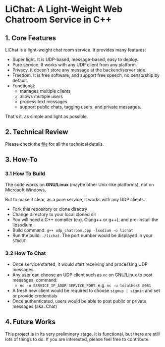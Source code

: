 # LiChat: A Light-Weight Web Chatroom Service in C++

## 1. Core Features

LiChat is a light-weight chat room service. It provides many features:

- Super light. It is UDP-based, message-based, easy to deploy.
- Pure service. It works with any UDP client from any platform.
- Privacy. It doesn't store any message at the backend/server side.
- Freedom. It is free software, and support free speech, no censorship by default.
- Functional:
  - manages multiple clients
  - allows multiple users
  - process text messages
  - support public chats, tagging users, and private messages.

That's it, as simple and light as possible.

## 2. Technical Review

Please check the [file](./TR_UDP_CHATROOM.md) for all the technical details.

## 3. How-To

### 3.1 How To Build

The code works on **GNU/Linux** (maybe other Unix-like platforms), not on Microsoft Windows. 

But to make it clear, as a pure service, it works with any UDP clients.

- Fork this repository or clone directry
- Change directory to your local cloned dir
- You will need a C++ compiler (e.g. Clang++ or g++), and pre-install the libsodium.
- Build command: `g++ udp_chatroom.cpp -lsodium -o lichat`
- Run the build: `./lichat`. The port number would be displayed in your `STDOUT`

### 3.2 How To Chat

- Once service started, it would start receiving and processing UDP messages.
- Any user can choose an UDP client such as `nc` on GNU/Linux to post messages, command:
  - `nc -u SERVICE_IP_ADDR SERVICE_PORT`. e.g. `nc -u localhost 8081`
- A fresh new client would be required to choose `signup | signin` and set or provide credentials
- Once authenticated, users would be able to post public or private messages (aka. Chat)

## 4. Future Works

This project is in its very preliminery stage. It is functional, but there are still lots of things to do. If you are interested, please feel free to contribute.